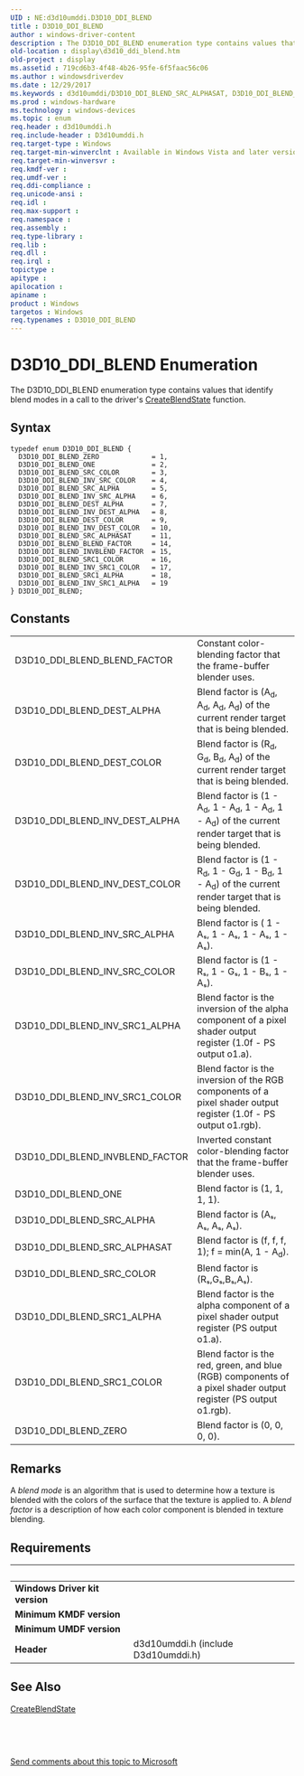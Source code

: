```yaml
---
UID : NE:d3d10umddi.D3D10_DDI_BLEND
title : D3D10_DDI_BLEND
author : windows-driver-content
description : The D3D10_DDI_BLEND enumeration type contains values that identify blend modes in a call to the driver's CreateBlendState function.
old-location : display\d3d10_ddi_blend.htm
old-project : display
ms.assetid : 719cd6b3-4f48-4b26-95fe-6f5faac56c06
ms.author : windowsdriverdev
ms.date : 12/29/2017
ms.keywords : d3d10umddi/D3D10_DDI_BLEND_SRC_ALPHASAT, D3D10_DDI_BLEND_DEST_COLOR, UMDisplayDriver_Dx10param_Structs_de092af6-e6a8-4772-af32-b92d2afcea79.xml, d3d10umddi/D3D10_DDI_BLEND_SRC_COLOR, D3D10_DDI_BLEND_SRC1_ALPHA, d3d10umddi/D3D10_DDI_BLEND_BLEND_FACTOR, D3D10_DDI_BLEND_SRC1_COLOR, D3D10_DDI_BLEND_SRC_COLOR, D3D10_DDI_BLEND_SRC_ALPHASAT, D3D10_DDI_BLEND enumeration [Display Devices], D3D10_DDI_BLEND_BLEND_FACTOR, d3d10umddi/D3D10_DDI_BLEND_INV_SRC_COLOR, D3D10_DDI_BLEND_INV_DEST_ALPHA, d3d10umddi/D3D10_DDI_BLEND_INV_DEST_COLOR, d3d10umddi/D3D10_DDI_BLEND_INV_SRC1_ALPHA, D3D10_DDI_BLEND_INV_SRC1_ALPHA, D3D10_DDI_BLEND_SRC_ALPHA, d3d10umddi/D3D10_DDI_BLEND_SRC1_ALPHA, D3D10_DDI_BLEND_INV_SRC1_COLOR, d3d10umddi/D3D10_DDI_BLEND_INV_SRC1_COLOR, D3D10_DDI_BLEND_INV_SRC_COLOR, D3D10_DDI_BLEND_ZERO, D3D10_DDI_BLEND_INVBLEND_FACTOR, D3D10_DDI_BLEND, D3D10_DDI_BLEND_INV_SRC_ALPHA, d3d10umddi/D3D10_DDI_BLEND_DEST_ALPHA, d3d10umddi/D3D10_DDI_BLEND_INVBLEND_FACTOR, D3D10_DDI_BLEND_INV_DEST_COLOR, d3d10umddi/D3D10_DDI_BLEND_ONE, d3d10umddi/D3D10_DDI_BLEND, d3d10umddi/D3D10_DDI_BLEND_DEST_COLOR, d3d10umddi/D3D10_DDI_BLEND_SRC_ALPHA, d3d10umddi/D3D10_DDI_BLEND_INV_DEST_ALPHA, display.d3d10_ddi_blend, d3d10umddi/D3D10_DDI_BLEND_ZERO, D3D10_DDI_BLEND_DEST_ALPHA, D3D10_DDI_BLEND_ONE, d3d10umddi/D3D10_DDI_BLEND_SRC1_COLOR, d3d10umddi/D3D10_DDI_BLEND_INV_SRC_ALPHA
ms.prod : windows-hardware
ms.technology : windows-devices
ms.topic : enum
req.header : d3d10umddi.h
req.include-header : D3d10umddi.h
req.target-type : Windows
req.target-min-winverclnt : Available in Windows Vista and later versions of the Windows operating systems.
req.target-min-winversvr : 
req.kmdf-ver : 
req.umdf-ver : 
req.ddi-compliance : 
req.unicode-ansi : 
req.idl : 
req.max-support : 
req.namespace : 
req.assembly : 
req.type-library : 
req.lib : 
req.dll : 
req.irql : 
topictype : 
apitype : 
apilocation : 
apiname : 
product : Windows
targetos : Windows
req.typenames : D3D10_DDI_BLEND
---
```


# D3D10_DDI_BLEND Enumeration
The D3D10_DDI_BLEND enumeration type contains values that identify blend modes in a call to the driver's <a href="..\d3d10umddi\nc-d3d10umddi-pfnd3d10ddi_createblendstate.md">CreateBlendState</a> function.

## Syntax
````
typedef enum D3D10_DDI_BLEND { 
  D3D10_DDI_BLEND_ZERO             = 1,
  D3D10_DDI_BLEND_ONE              = 2,
  D3D10_DDI_BLEND_SRC_COLOR        = 3,
  D3D10_DDI_BLEND_INV_SRC_COLOR    = 4,
  D3D10_DDI_BLEND_SRC_ALPHA        = 5,
  D3D10_DDI_BLEND_INV_SRC_ALPHA    = 6,
  D3D10_DDI_BLEND_DEST_ALPHA       = 7,
  D3D10_DDI_BLEND_INV_DEST_ALPHA   = 8,
  D3D10_DDI_BLEND_DEST_COLOR       = 9,
  D3D10_DDI_BLEND_INV_DEST_COLOR   = 10,
  D3D10_DDI_BLEND_SRC_ALPHASAT     = 11,
  D3D10_DDI_BLEND_BLEND_FACTOR     = 14,
  D3D10_DDI_BLEND_INVBLEND_FACTOR  = 15,
  D3D10_DDI_BLEND_SRC1_COLOR       = 16,
  D3D10_DDI_BLEND_INV_SRC1_COLOR   = 17,
  D3D10_DDI_BLEND_SRC1_ALPHA       = 18,
  D3D10_DDI_BLEND_INV_SRC1_ALPHA   = 19
} D3D10_DDI_BLEND;
````

## Constants

<table>

<tr>
<td>D3D10_DDI_BLEND_BLEND_FACTOR</td>
<td>Constant color-blending factor that the frame-buffer blender uses.</td>
</tr>

<tr>
<td>D3D10_DDI_BLEND_DEST_ALPHA</td>
<td>Blend factor is (A<sub>d</sub>, A<sub>d</sub>, A<sub>d</sub>, A<sub>d</sub>) of the current render target that is being blended.</td>
</tr>

<tr>
<td>D3D10_DDI_BLEND_DEST_COLOR</td>
<td>Blend factor is (R<sub>d</sub>, G<sub>d</sub>, B<sub>d</sub>, A<sub>d</sub>) of the current render target that is being blended.</td>
</tr>

<tr>
<td>D3D10_DDI_BLEND_INV_DEST_ALPHA</td>
<td>Blend factor is (1 - A<sub>d</sub>, 1 - A<sub>d</sub>, 1 - A<sub>d</sub>, 1 - A<sub>d</sub>) of the current render target that is being blended.</td>
</tr>

<tr>
<td>D3D10_DDI_BLEND_INV_DEST_COLOR</td>
<td>Blend factor is (1 - R<sub>d</sub>, 1 - G<sub>d</sub>, 1 - B<sub>d</sub>, 1 - A<sub>d</sub>) of the current render target that is being blended.</td>
</tr>

<tr>
<td>D3D10_DDI_BLEND_INV_SRC_ALPHA</td>
<td>Blend factor is ( 1 - Aₛ, 1 - Aₛ, 1 - Aₛ, 1 - Aₛ).</td>
</tr>

<tr>
<td>D3D10_DDI_BLEND_INV_SRC_COLOR</td>
<td>Blend factor is (1 - Rₛ, 1 - Gₛ, 1 - Bₛ, 1 - Aₛ).</td>
</tr>

<tr>
<td>D3D10_DDI_BLEND_INV_SRC1_ALPHA</td>
<td>Blend factor is the inversion of the alpha component of a pixel shader output register (1.0f - PS output o1.a).</td>
</tr>

<tr>
<td>D3D10_DDI_BLEND_INV_SRC1_COLOR</td>
<td>Blend factor is the inversion of the RGB components of a pixel shader output register (1.0f - PS output o1.rgb).</td>
</tr>

<tr>
<td>D3D10_DDI_BLEND_INVBLEND_FACTOR</td>
<td>Inverted constant color-blending factor that the frame-buffer blender uses.</td>
</tr>

<tr>
<td>D3D10_DDI_BLEND_ONE</td>
<td>Blend factor is (1, 1, 1, 1).</td>
</tr>

<tr>
<td>D3D10_DDI_BLEND_SRC_ALPHA</td>
<td>Blend factor is (Aₛ, Aₛ, Aₛ, Aₛ).</td>
</tr>

<tr>
<td>D3D10_DDI_BLEND_SRC_ALPHASAT</td>
<td>Blend factor is (f, f, f, 1); f = min(A, 1 - A<sub>d</sub>).</td>
</tr>

<tr>
<td>D3D10_DDI_BLEND_SRC_COLOR</td>
<td>Blend factor is (Rₛ,Gₛ,Bₛ,Aₛ).</td>
</tr>

<tr>
<td>D3D10_DDI_BLEND_SRC1_ALPHA</td>
<td>Blend factor is the alpha component of a pixel shader output register (PS output o1.a).</td>
</tr>

<tr>
<td>D3D10_DDI_BLEND_SRC1_COLOR</td>
<td>Blend factor is the red, green, and blue (RGB) components of a pixel shader output register (PS output o1.rgb).</td>
</tr>

<tr>
<td>D3D10_DDI_BLEND_ZERO</td>
<td>Blend factor is (0, 0, 0, 0).</td>
</tr>
</table>

## Remarks

A <i>blend mode</i> is an algorithm that is used to determine how a texture is blended with the colors of the surface that the texture is applied to. A <i>blend factor</i> is a description of how each color component is blended in texture blending.

## Requirements
| &nbsp; | &nbsp; |
| ---- |:---- |
| **Windows Driver kit version** |  |
| **Minimum KMDF version** |  |
| **Minimum UMDF version** |  |
| **Header** | d3d10umddi.h (include D3d10umddi.h) |

## See Also

<a href="..\d3d10umddi\nc-d3d10umddi-pfnd3d10ddi_createblendstate.md">CreateBlendState</a>

 

 

<a href="mailto:wsddocfb@microsoft.com?subject=Documentation%20feedback [display\display]:%20D3D10_DDI_BLEND enumeration%20 RELEASE:%20(12/29/2017)&amp;body=%0A%0APRIVACY STATEMENT%0A%0AWe use your feedback to improve the documentation. We don't use your email address for any other purpose, and we'll remove your email address from our system after the issue that you're reporting is fixed. While we're working to fix this issue, we might send you an email message to ask for more info. Later, we might also send you an email message to let you know that we've addressed your feedback.%0A%0AFor more info about Microsoft's privacy policy, see http://privacy.microsoft.com/en-us/default.aspx." title="Send comments about this topic to Microsoft">Send comments about this topic to Microsoft</a>